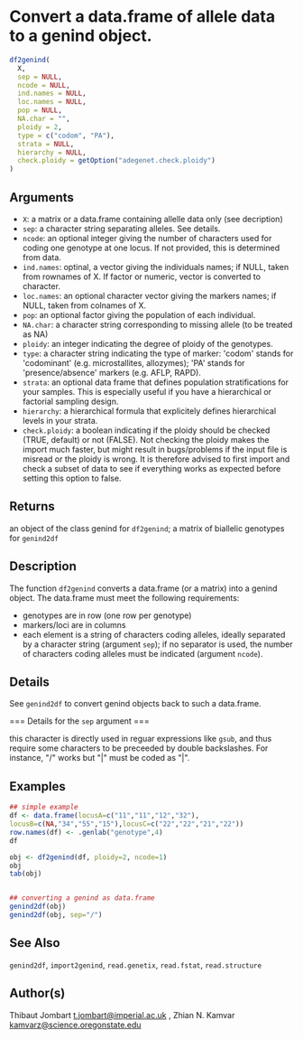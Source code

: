 # Convert a data.frame of allele data to a genind object.

```r
df2genind(
  X,
  sep = NULL,
  ncode = NULL,
  ind.names = NULL,
  loc.names = NULL,
  pop = NULL,
  NA.char = "",
  ploidy = 2,
  type = c("codom", "PA"),
  strata = NULL,
  hierarchy = NULL,
  check.ploidy = getOption("adegenet.check.ploidy")
)
```

## Arguments

- `X`: a matrix or a data.frame containing allelle data only (see decription)
- `sep`: a character string separating alleles. See details.
- `ncode`: an optional integer giving the number of characters used for coding one genotype at one locus. If not provided, this is determined from data.
- `ind.names`: optinal, a vector giving the individuals names; if NULL, taken from rownames of X. If factor or numeric, vector is converted to character.
- `loc.names`: an optional character vector giving the markers names; if NULL, taken from colnames of X.
- `pop`: an optional factor giving the population of each individual.
- `NA.char`: a character string corresponding to missing allele (to be treated as NA)
- `ploidy`: an integer indicating the degree of ploidy of the genotypes.
- `type`: a character string indicating the type of marker: 'codom' stands for 'codominant' (e.g. microstallites, allozymes); 'PA' stands for 'presence/absence' markers (e.g. AFLP, RAPD).
- `strata`: an optional data frame that defines population stratifications for your samples. This is especially useful if you have a hierarchical or factorial sampling design.
- `hierarchy`: a hierarchical formula that explicitely defines hierarchical levels in your strata.
- `check.ploidy`: a boolean indicating if the ploidy should be checked (TRUE, default) or not (FALSE). Not checking the ploidy makes the import much faster, but might result in bugs/problems if the input file is misread or the ploidy is wrong. It is therefore advised to first import and check a subset of data to see if everything works as expected before setting this option to false.

## Returns

an object of the class genind for `df2genind`; a matrix of biallelic genotypes for `genind2df`

## Description

The function `df2genind` converts a data.frame (or a matrix) into a genind object. The data.frame must meet the following requirements:

 * genotypes are in row (one row per genotype)
 * markers/loci are in columns
 * each element is a string of characters coding alleles, ideally separated by a character string (argument `sep`); if no separator is used, the number of characters coding alleles must be indicated (argument `ncode`).

## Details

See `genind2df` to convert genind objects back to such a data.frame.

=== Details for the `sep` argument ===

this character is directly used in reguar expressions like `gsub`, and thus require some characters to be preceeded by double backslashes. For instance, "/" works but "|" must be coded as "\|".

## Examples

```r
## simple example
df <- data.frame(locusA=c("11","11","12","32"),
locusB=c(NA,"34","55","15"),locusC=c("22","22","21","22"))
row.names(df) <- .genlab("genotype",4)
df

obj <- df2genind(df, ploidy=2, ncode=1)
obj
tab(obj)


## converting a genind as data.frame
genind2df(obj)
genind2df(obj, sep="/")
```

## See Also

`genind2df`, `import2genind`, `read.genetix`, `read.fstat`, `read.structure`

## Author(s)

Thibaut Jombart t.jombart@imperial.ac.uk , Zhian N. Kamvar kamvarz@science.oregonstate.edu



